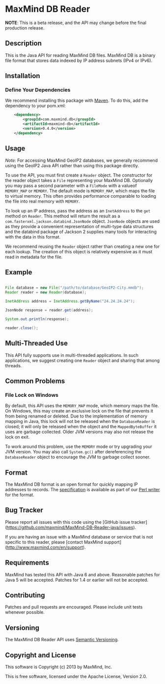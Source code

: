 # MaxMind DB Reader #

**NOTE**: This is a beta release, and the API may change before the final
production release.

## Description ##

This is the Java API for reading MaxMind DB files. MaxMind DB is a binary file
format that stores data indexed by IP address subnets (IPv4 or IPv6).

## Installation ##

### Define Your Dependencies ###

We recommend installing this package with [Maven](http://maven.apache.org/).
To do this, add the dependency to your pom.xml:

```xml
    <dependency>
        <groupId>com.maxmind.db</groupId>
        <artifactId>maxmind-db</artifactId>
        <version>0.4.0</version>
    </dependency>
```

## Usage ##

*Note:* For accessing MaxMind GeoIP2 databases, we generally recommend using
the GeoIP2 Java API rather than using this package directly.

To use the API, you must first create a `Reader` object. The constructor for
the reader object takes a `File` representing your MaxMind DB. Optionally you
may pass a second parameter with a `FileMode` with a valueof `MEMORY_MAP` or
`MEMORY`. The default mode is `MEMORY_MAP`, which maps the file to virtual
memory. This often provides performance comparable to loading the file into
real memory with `MEMORY`.

To look up an IP address, pass the address as an `InetAddress` to the `get`
method on `Reader`. This method will return the result as a
`com.fasterxml.jackson.databind.JsonNode` object. `JsonNode` objects are used
as they provide a convenient representation of multi-type data structures and
the databind package of Jackson 2 supplies many tools for interacting with the
data in this format.

We recommend reusing the `Reader` object rather than creating a new one for
each lookup. The creation of this object is relatively expensive as it must
read in metadata for the file.

## Example ##

```java

File database = new File("/path/to/database/GeoIP2-City.mmdb");
Reader reader = new Reader(database);

InetAddress address = InetAddress.getByName("24.24.24.24");

JsonNode response = reader.get(address);

System.out.println(response);

reader.close();

```

## Multi-Threaded Use ##

This API fully supports use in multi-threaded applications. In such
applications, we suggest creating one `Reader` object and sharing that among
threads.

## Common Problems ##

### File Lock on Windows ###

By default, this API uses the `MEMORY_MAP` mode, which memory maps the file.
On Windows, this may create an exclusive lock on the file that prevents it
from being renamed or deleted. Due to the implementation of memory mapping in
Java, this lock will not be released when the `DatabaseReader` is closed; it
will only be released when the object and the `MappedByteBuffer` it uses are
garbage collected. Older JVM versions may also not release the lock on exit.

To work around this problem, use the `MEMORY` mode or try upgrading your JVM
version. You may also call `System.gc()` after dereferencing the
`DatabaseReader` object to encourage the JVM to garbage collect sooner.

## Format ##

The MaxMind DB format is an open format for quickly mapping IP addresses to
records. The
[specification](https://github.com/maxmind/MaxMind-DB/blob/master/MaxMind-DB-spec.md)
is available as part of our
[Perl writer](https://github.com/maxmind/MaxMind-DB-Writer-perl) for the
format.

## Bug Tracker ##

Please report all issues with this code using the [GitHub issue tracker]
(https://github.com/maxmind/MaxMind-DB-Reader-java/issues).

If you are having an issue with a MaxMind database or service that is not
specific to this reader, please [contact MaxMind support]
(http://www.maxmind.com/en/support).

## Requirements  ##

MaxMind has tested this API with Java 6 and above. Reasonable patches for Java
5 will be accepted. Patches for 1.4 or earlier will not be accepted.

## Contributing ##

Patches and pull requests are encouraged. Please include unit tests whenever
possible.

## Versioning ##

The MaxMind DB Reader API uses [Semantic Versioning](http://semver.org/).

## Copyright and License ##

This software is Copyright (c) 2013 by MaxMind, Inc.

This is free software, licensed under the Apache License, Version 2.0.
